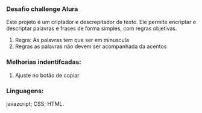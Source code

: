 ### Desafio challenge Alura
Este projeto é um criptador e descrepitador de  texto. Ele permite encriptar e descriptar palavras e frases de forma simples, com regras objetivas. 



1. Regra: As palavras tem que ser em minuscula 
2. Regras as palavras não devem ser acompanhada da acentos 
### Melhorias indentifcadas:
1. Ajuste no botão de copiar 



### Linguagens:
javazcript; 
CSS;
HTML.
